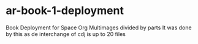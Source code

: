 # ar-book-1-deployment
Book Deployment for Space Org Multimages divided by parts
It was done by this as de interchange of cdj is up to 20 files
